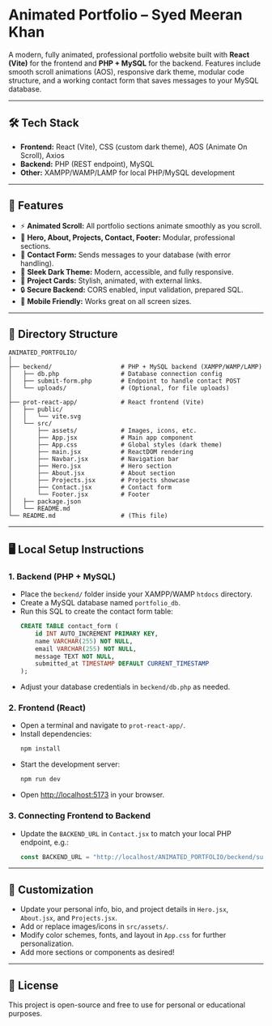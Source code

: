 # Animated Portfolio – Syed Meeran Khan

A modern, fully animated, professional portfolio website built with **React (Vite)** for the frontend and **PHP + MySQL** for the backend. Features include smooth scroll animations (AOS), responsive dark theme, modular code structure, and a working contact form that saves messages to your MySQL database.

---

## 🛠️ Tech Stack

- **Frontend:** React (Vite), CSS (custom dark theme), AOS (Animate On Scroll), Axios
- **Backend:** PHP (REST endpoint), MySQL
- **Other:** XAMPP/WAMP/LAMP for local PHP/MySQL development

---

## 🚀 Features

- ⚡ **Animated Scroll:** All portfolio sections animate smoothly as you scroll.
- 👤 **Hero, About, Projects, Contact, Footer:** Modular, professional sections.
- 📨 **Contact Form:** Sends messages to your database (with error handling).
- 🌙 **Sleek Dark Theme:** Modern, accessible, and fully responsive.
- 💼 **Project Cards:** Stylish, animated, with external links.
- 🔒 **Secure Backend:** CORS enabled, input validation, prepared SQL.
- 📱 **Mobile Friendly:** Works great on all screen sizes.

---

## 📁 Directory Structure

```
ANIMATED_PORTFOLIO/
│
├── beckend/                   # PHP + MySQL backend (XAMPP/WAMP/LAMP)
│   ├── db.php                 # Database connection config
│   ├── submit-form.php        # Endpoint to handle contact POST
│   └── uploads/               # (Optional, for file uploads)
│
├── prot-react-app/            # React frontend (Vite)
│   ├── public/
│   │   └── vite.svg
│   └── src/
│       ├── assets/            # Images, icons, etc.
│       ├── App.jsx            # Main app component
│       ├── App.css            # Global styles (dark theme)
│       ├── main.jsx           # ReactDOM rendering
│       ├── Navbar.jsx         # Navigation bar
│       ├── Hero.jsx           # Hero section
│       ├── About.jsx          # About section
│       ├── Projects.jsx       # Projects showcase
│       ├── Contact.jsx        # Contact form
│       └── Footer.jsx         # Footer
│   ├── package.json
│   └── README.md
└── README.md                  # (This file)
```

---

## 🖥️ Local Setup Instructions

### 1. **Backend (PHP + MySQL)**
- Place the `beckend/` folder inside your XAMPP/WAMP `htdocs` directory.
- Create a MySQL database named `portfolio_db`.
- Run this SQL to create the contact form table:
    ```sql
    CREATE TABLE contact_form (
        id INT AUTO_INCREMENT PRIMARY KEY,
        name VARCHAR(255) NOT NULL,
        email VARCHAR(255) NOT NULL,
        message TEXT NOT NULL,
        submitted_at TIMESTAMP DEFAULT CURRENT_TIMESTAMP
    );
    ```
- Adjust your database credentials in `beckend/db.php` as needed.

### 2. **Frontend (React)**
- Open a terminal and navigate to `prot-react-app/`.
- Install dependencies:
    ```bash
    npm install
    ```
- Start the development server:
    ```bash
    npm run dev
    ```
- Open [http://localhost:5173](http://localhost:5173) in your browser.

### 3. **Connecting Frontend to Backend**
- Update the `BACKEND_URL` in `Contact.jsx` to match your local PHP endpoint, e.g.:
    ```js
    const BACKEND_URL = "http://localhost/ANIMATED_PORTFOLIO/beckend/submit-form.php";
    ```

---

## 🌟 Customization

- Update your personal info, bio, and project details in `Hero.jsx`, `About.jsx`, and `Projects.jsx`.
- Add or replace images/icons in `src/assets/`.
- Modify color schemes, fonts, and layout in `App.css` for further personalization.
- Add more sections or components as desired!

---

## 📝 License

This project is open-source and free to use for personal or educational purposes.